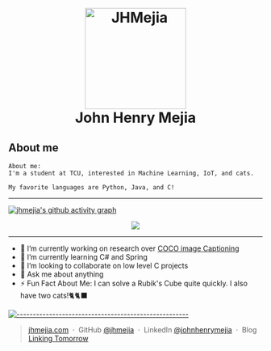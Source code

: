 <h1 align="center">
  <br>
  <a href="https://jhmejia.com/"><img src="https://i.imgur.com/JZXTZOR.png" alt="JHMejia" width="200"></a>
  <br>
  John Henry Mejia
  <br>
</h1>


## About me


```
About me:
I'm a student at TCU, interested in Machine Learning, IoT, and cats.

My favorite languages are Python, Java, and C!
```

---


[![jhmejia's github activity graph](https://github-readme-activity-graph.cyclic.app/graph?username=jhmejia&theme=github)](https://jhmejia.com)


<p align="center">
    <a href="https://jhmejia.com/"><img src="https://streak-stats.demolab.com/?user=jhmejia&theme=github-dark-blue"/></a>
</p>



---


- 🔭 I’m currently working on research over [COCO image Captioning](https://cocodataset.org)
- 🌱 I’m currently learning C# and Spring
- 👯 I’m looking to collaborate on low level C projects
- 💬 Ask me about anything
- :zap: Fun Fact About Me: I can solve a Rubik's Cube quite quickly. I also have two cats!🐈🐈‍⬛

[![-----------------------------------------------------](https://raw.githubusercontent.com/andreasbm/readme/master/assets/lines/water.png)](https://github.com/jhmejia?tab=repositories)
> [jhmejia.com](https://www.jhmejia.com) &nbsp;&middot;&nbsp;
> GitHub [@jhmejia](https://github.com/jhmejia) &nbsp;&middot;&nbsp;
> LinkedIn [@johnhenrymejia](https://linkedin.com/in/johnhenrymejia) &nbsp;&middot;&nbsp;
> Blog [Linking Tomorrow](https://linkingtomorrow.blogspot.com/)

